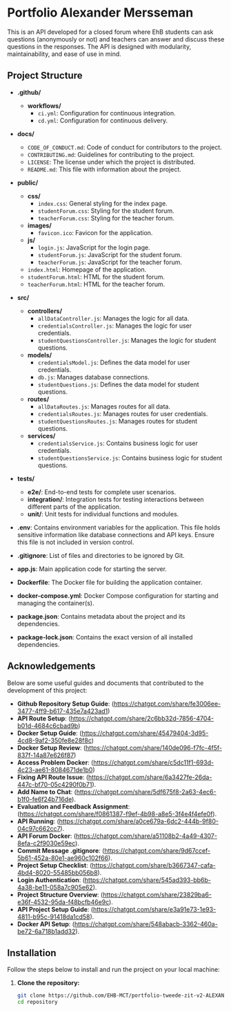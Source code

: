 # Portfolio Alexander Mersseman

This is an API developed for a closed forum where EhB students can ask questions (anonymously or not) and teachers can answer and discuss these questions in the responses. The API is designed with modularity, maintainability, and ease of use in mind.

## Project Structure

- **.github/**
  - **workflows/**
    - `ci.yml`: Configuration for continuous integration.
    - `cd.yml`: Configuration for continuous delivery.

- **docs/**
  - `CODE_OF_CONDUCT.md`: Code of conduct for contributors to the project.
  - `CONTRIBUTING.md`: Guidelines for contributing to the project.
  - `LICENSE`: The license under which the project is distributed.
  - `README.md`: This file with information about the project.

- **public/**
  - **css/**
    - `index.css`: General styling for the index page.
    - `studentForum.css`: Styling for the student forum.
    - `teacherForum.css`: Styling for the teacher forum.
  - **images/**
    - `favicon.ico`: Favicon for the application.
  - **js/**
    - `login.js`: JavaScript for the login page.
    - `studentForum.js`: JavaScript for the student forum.
    - `teacherForum.js`: JavaScript for the teacher forum.
  - `index.html`: Homepage of the application.
  - `studentForum.html`: HTML for the student forum.
  - `teacherForum.html`: HTML for the teacher forum.

- **src/**
  - **controllers/**
    - `allDataController.js`: Manages the logic for all data.
    - `credentialsController.js`: Manages the logic for user credentials.
    - `studentQuestionsController.js`: Manages the logic for student questions.
  - **models/**
    - `credentialsModel.js`: Defines the data model for user credentials.
    - `db.js`: Manages database connections.
    - `studentQuestions.js`: Defines the data model for student questions.
  - **routes/**
    - `allDataRoutes.js`: Manages routes for all data.
    - `credentialsRoutes.js`: Manages routes for user credentials.
    - `studentQuestionsRoutes.js`: Manages routes for student questions.
  - **services/**
    - `credentialsService.js`: Contains business logic for user credentials.
    - `studentQuestionsService.js`: Contains business logic for student questions.

- **tests/**
  - **e2e/**: End-to-end tests for complete user scenarios.
  - **integration/**: Integration tests for testing interactions between different parts of the application.
  - **unit/**: Unit tests for individual functions and modules.

- **.env**: Contains environment variables for the application. This file holds sensitive information like database connections and API keys. Ensure this file is not included in version control.

- **.gitignore**: List of files and directories to be ignored by Git.

- **app.js**: Main application code for starting the server.

- **Dockerfile**: The Docker file for building the application container.

- **docker-compose.yml**: Docker Compose configuration for starting and managing the container(s).

- **package.json**: Contains metadata about the project and its dependencies.

- **package-lock.json**: Contains the exact version of all installed dependencies.

## Acknowledgements

Below are some useful guides and documents that contributed to the development of this project:

- **Github Repository Setup Guide**: (https://chatgpt.com/share/fe3006ee-3477-4ff9-b617-435e7a423ad1)
- **API Route Setup**: (https://chatgpt.com/share/2c6bb32d-7856-4704-b01d-4684c6cbad9b)
- **Docker Setup Guide**: (https://chatgpt.com/share/45479404-3d95-4cd8-9af2-350fe8e28f8c)
- **Docker Setup Review**: (https://chatgpt.com/share/140de096-f7fc-4f5f-837f-14a87e626f87)
- **Access Problem Docker**: (https://chatgpt.com/share/c5dc11f1-693d-4c23-ae61-8084671de1b0)
- **Fixing API Route Issue**: (https://chatgpt.com/share/6a3427fe-26da-447c-bf70-05c4290f0b71).
- **Add Name to Chat**: (https://chatgpt.com/share/5df675f8-2a63-4ec6-b1f0-fe6f24b716de).
- **Evaluation and Feedback Assignment**: (https://chatgpt.com/share/f0861387-f9ef-4b98-a8e5-3f4e4f4efe0f).
- **API Running**: (https://chatgpt.com/share/a0ce679a-6dc2-444b-9f80-04c97c662cc7).
- **API Forum Docker**: (https://chatgpt.com/share/a51108b2-4a49-4307-8efa-c2f9030e59ec).
- **Commit Message .gitignore**: (https://chatgpt.com/share/9d67ccef-5b61-452a-80e1-ae960c102f66).
- **Project Setup Checklist**: (https://chatgpt.com/share/b3667347-cafa-4bd4-8020-55485bb056b8).
- **Login Authentication**: (https://chatgpt.com/share/545ad393-bb6b-4a38-be11-058a7c905e62).
- **Project Structure Overview**: (https://chatgpt.com/share/23829ba6-e36f-4532-95da-f48bcfb46e9c).
- **API Project Setup Guide**: (https://chatgpt.com/share/e3a91e73-1e93-4811-b95c-91418da1cd58).
- **Docker API Setup**: (https://chatgpt.com/share/548abacb-3362-460a-be72-6a718b1add32).


## Installation

Follow the steps below to install and run the project on your local machine:

1. **Clone the repository:**

   ```bash
   git clone https://github.com/EHB-MCT/portfolio-tweede-zit-v2-ALEXANDERMERSSEMAN.git
   cd repository
